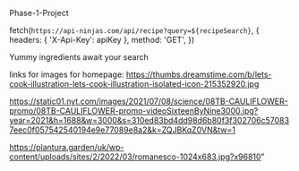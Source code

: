 Phase-1-Project


fetch(`https://api-ninjas.com/api/recipe?query=${recipeSearch}`, {
    headers: {
        'X-Api-Key': apiKey
    },
    method: 'GET',
})

Yummy ingredients await your search

links for images for homepage:
https://thumbs.dreamstime.com/b/lets-cook-illustration-lets-cook-illustration-isolated-icon-215352920.jpg

https://static01.nyt.com/images/2021/07/08/science/08TB-CAULIFLOWER-promo/08TB-CAULIFLOWER-promo-videoSixteenByNine3000.jpg?year=2021&h=1688&w=3000&s=310ed83bd4dd98d6b80f3f302706c570837eec0f057542540194e9e77089e8a2&k=ZQJBKqZ0VN&tw=1

https://plantura.garden/uk/wp-content/uploads/sites/2/2022/03/romanesco-1024x683.jpg?x96810"